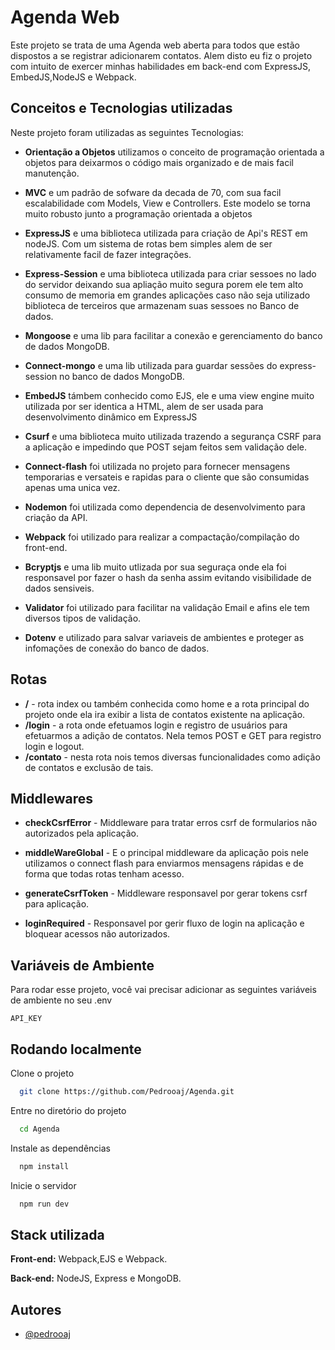 
# Agenda Web
Este projeto se trata de uma Agenda web aberta para todos que estão dispostos a se registrar adicionarem contatos.
Alem disto eu fiz o projeto com intuito de exercer minhas habilidades em back-end com ExpressJS, EmbedJS,NodeJS e Webpack.



## Conceitos e Tecnologias utilizadas

Neste projeto foram utilizadas as seguintes Tecnologias:

- **Orientação a Objetos** utilizamos o conceito de programação orientada a objetos para deixarmos o código mais organizado e de mais facil manutenção.

- **MVC** e um padrão de sofware da decada de 70, com sua facil escalabilidade com Models, View e Controllers. Este modelo se torna muito robusto junto a programação orientada a objetos

- **ExpressJS** e uma biblioteca utilizada para criação de Api's REST em nodeJS. Com um sistema de rotas bem simples alem de ser relativamente facil de fazer integrações.
- **Express-Session** e uma biblioteca utilizada para criar sessoes no lado do servidor deixando sua apliação muito segura porem ele tem alto consumo de memoria em grandes aplicações caso não seja utilizado biblioteca de terceiros que armazenam suas sessoes no Banco de dados.
- **Mongoose** e uma lib para facilitar a conexão e gerenciamento do banco de dados MongoDB.
- **Connect-mongo** e uma lib utilizada para guardar sessões do express-session no banco de dados MongoDB.
- **EmbedJS** támbem conhecido como EJS, ele e uma view engine muito utilizada por ser identica a HTML, alem de ser usada para desenvolvimento dinâmico em ExpressJS
- **Csurf** e uma biblioteca muito utilizada trazendo a segurança CSRF para a aplicação e impedindo que POST sejam feitos sem validação dele.
- **Connect-flash** foi utilizada no projeto para fornecer mensagens temporarias e versateis e rapidas para o cliente que são consumidas apenas uma unica vez.
- **Nodemon** foi utilizada como dependencia de desenvolvimento para criação da API.
- **Webpack** foi utilizado para realizar a compactação/compilação do front-end.
- **Bcryptjs** e uma lib muito utlizada por sua seguraça onde ela foi responsavel por fazer o hash da senha assim evitando visibilidade de dados sensiveis.
- **Validator** foi utilizado para facilitar na validação Email e afins ele tem diversos tipos de validação.
- **Dotenv** e utilizado para salvar variaveis de ambientes e proteger as infomações de conexão do banco de dados.


## Rotas
- **/** - rota index ou também conhecida como home e a rota principal do projeto onde ela ira exibir a lista de contatos existente na aplicação.
- **/login** - a rota onde efetuamos login e registro de usuários para efetuarmos a adição de contatos. Nela temos POST e GET para registro login e logout.
- **/contato** - nesta rota nois temos diversas funcionalidades como adição de contatos e exclusão de tais.


## Middlewares
- **checkCsrfError** - Middleware para tratar erros csrf de formularios não autorizados pela aplicação.
- **middleWareGlobal** - E o principal middleware da aplicação pois nele utilizamos o connect flash para enviarmos mensagens rápidas e de forma que todas rotas tenham acesso.
- **generateCsrfToken** - Middleware responsavel por gerar tokens csrf para aplicação.

- **loginRequired** - Responsavel por gerir fluxo de login na aplicação e bloquear acessos não autorizados.


## Variáveis de Ambiente

Para rodar esse projeto, você vai precisar adicionar as seguintes variáveis de ambiente no seu .env

`API_KEY`



## Rodando localmente

Clone o projeto

```bash
  git clone https://github.com/Pedrooaj/Agenda.git
```

Entre no diretório do projeto

```bash
  cd Agenda
```

Instale as dependências

```bash
  npm install
```

Inicie o servidor

```bash
  npm run dev
```


## Stack utilizada

**Front-end:** Webpack,EJS e Webpack. 

**Back-end:** NodeJS, Express e MongoDB.


## Autores

- [@pedrooaj](https://www.github.com/pedrooaj)
